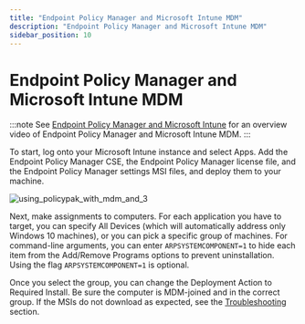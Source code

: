 ```yaml
---
title: "Endpoint Policy Manager and Microsoft Intune MDM"
description: "Endpoint Policy Manager and Microsoft Intune MDM"
sidebar_position: 10
---
```


# Endpoint Policy Manager and Microsoft Intune MDM

:::note
See [Endpoint Policy Manager and Microsoft Intune](/docs/endpointpolicymanager/deliverymethods/mdm/videos/gettingstarted/microsoftintune.md) for
an overview video of Endpoint Policy Manager and Microsoft Intune MDM.
:::


To start, log onto your Microsoft Intune instance and select Apps. Add the Endpoint Policy Manager
CSE, the Endpoint Policy Manager license file, and the Endpoint Policy Manager settings MSI files,
and deploy them to your machine.

![using_policypak_with_mdm_and_3](/images/endpointpolicymanager/mdm/service/using_endpointpolicymanager_with_mdm_and_3.webp)

Next, make assignments to computers. For each application you have to target, you can specify All
Devices (which will automatically address only Windows 10 machines), or you can pick a specific
group of machines. For command-line arguments, you can enter `ARPSYSTEMCOMPONENT=1` to hide each
item from the Add/Remove Programs options to prevent uninstallation. Using the flag
`ARPSYSTEMCOMPONENT=1` is optional.

Once you select the group, you can change the Deployment Action to Required Install. Be sure the
computer is MDM-joined and in the correct group. If the MSIs do not download as expected, see the
[Troubleshooting](/docs/endpointpolicymanager/gettingstarted/mdmmanual/uemtools/mdm/overview.md) section.
